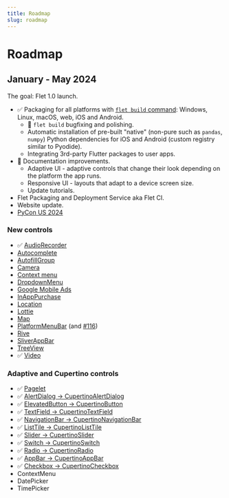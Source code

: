```yaml
---
title: Roadmap
slug: roadmap
---
```


# Roadmap

## January - May 2024

The goal: Flet 1.0 launch.

* :white_check_mark: Packaging for all platforms with [`flet build` command](/docs/guides/python/packaging-app-for-distribution): Windows, Linux, macOS, web, iOS and Android.
  * :construction: `flet build` bugfixing and polishing.
  * Automatic installation of pre-built "native" (non-pure such as `pandas`, `numpy`) Python dependencies for iOS and Android (custom registry similar to Pyodide).
  * Integrating 3rd-party Flutter packages to user apps.
* :construction: Documentation improvements.
  * Adaptive UI - adaptive controls that change their look depending on the platform the app runs.
  * Responsive UI - layouts that adapt to a device screen size.
  * Update tutorials.
* Flet Packaging and Deployment Service aka Flet CI.
* Website update.
* [PyCon US 2024](https://pycon.blogspot.com/2021/05/pycon-us-2024-and-2025-announcement.html)

### New controls

* :white_check_mark: [AudioRecorder](https://github.com/flet-dev/flet/issues/419)
* [Autocomplete](https://github.com/flet-dev/flet/issues/791)
* [AutofillGroup](https://github.com/flet-dev/flet/issues/848)
* [Camera](https://github.com/flet-dev/flet/issues/1281)
* [Context menu](https://github.com/flet-dev/flet/issues/1804)
* [DropdownMenu](https://github.com/flet-dev/flet/issues/1088)
* [Google Mobile Ads](https://github.com/flet-dev/flet/issues/286)
* [InAppPurchase](https://github.com/flet-dev/flet/issues/853)
* [Location](https://github.com/flet-dev/flet/issues/66)
* [Lottie](https://github.com/flet-dev/flet/issues/88)
* [Map](https://github.com/flet-dev/flet/issues/1193)
* [PlatformMenuBar](https://github.com/flet-dev/flet/issues/285) (and [#116](https://github.com/flet-dev/flet/issues/116))
* [Rive](https://github.com/flet-dev/flet/issues/89)
* [SliverAppBar](https://github.com/flet-dev/flet/issues/1843)
* [TreeView](https://github.com/flet-dev/flet/issues/961)
* :white_check_mark: [Video](https://github.com/flet-dev/flet/issues/257)

### Adaptive and Cupertino controls

* :white_check_mark: [Pagelet](https://github.com/flet-dev/flet/issues/2431)
* :white_check_mark: [AlertDialog → CupertinoAlertDialog](https://github.com/flet-dev/flet/issues/2203)
* :white_check_mark: [ElevatedButton → CupertinoButton](https://github.com/flet-dev/flet/issues/2377)
* :white_check_mark: [TextField → CupertinoTextField](https://github.com/flet-dev/flet/issues/2376)
* :white_check_mark: [NavigationBar → CupertinoNavigationBar](https://github.com/flet-dev/flet/issues/2242)
* :white_check_mark: [ListTile → CupertinoListTile](https://github.com/flet-dev/flet/issues/2487)
* :white_check_mark: [Slider → CupertinoSlider](https://github.com/flet-dev/flet/issues/2174)
* :white_check_mark: [Switch → CupertinoSwitch](https://github.com/flet-dev/flet/issues/2202)
* :white_check_mark: [Radio → CupertinoRadio](https://github.com/flet-dev/flet/issues/2201)
* :white_check_mark: [AppBar → CupertinoAppBar](https://github.com/flet-dev/flet/issues/2278)
* :white_check_mark: [Checkbox → CupertinoCheckbox](https://github.com/flet-dev/flet/issues/2157)
* ContextMenu
* DatePicker
* TimePicker